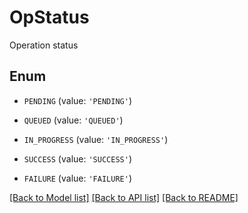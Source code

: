 # OpStatus

Operation status

## Enum

* `PENDING` (value: `'PENDING'`)

* `QUEUED` (value: `'QUEUED'`)

* `IN_PROGRESS` (value: `'IN_PROGRESS'`)

* `SUCCESS` (value: `'SUCCESS'`)

* `FAILURE` (value: `'FAILURE'`)

[[Back to Model list]](../README.md#documentation-for-models) [[Back to API list]](../README.md#documentation-for-api-endpoints) [[Back to README]](../README.md)



